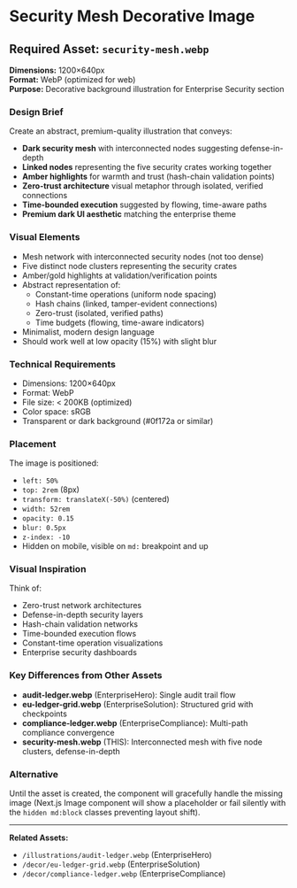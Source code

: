 # Security Mesh Decorative Image

## Required Asset: `security-mesh.webp`

**Dimensions:** 1200×640px  
**Format:** WebP (optimized for web)  
**Purpose:** Decorative background illustration for Enterprise Security section

### Design Brief

Create an abstract, premium-quality illustration that conveys:

- **Dark security mesh** with interconnected nodes suggesting defense-in-depth
- **Linked nodes** representing the five security crates working together
- **Amber highlights** for warmth and trust (hash-chain validation points)
- **Zero-trust architecture** visual metaphor through isolated, verified connections
- **Time-bounded execution** suggested by flowing, time-aware paths
- **Premium dark UI aesthetic** matching the enterprise theme

### Visual Elements

- Mesh network with interconnected security nodes (not too dense)
- Five distinct node clusters representing the security crates
- Amber/gold highlights at validation/verification points
- Abstract representation of:
  - Constant-time operations (uniform node spacing)
  - Hash chains (linked, tamper-evident connections)
  - Zero-trust (isolated, verified paths)
  - Time budgets (flowing, time-aware indicators)
- Minimalist, modern design language
- Should work well at low opacity (15%) with slight blur

### Technical Requirements

- Dimensions: 1200×640px
- Format: WebP
- File size: < 200KB (optimized)
- Color space: sRGB
- Transparent or dark background (#0f172a or similar)

### Placement

The image is positioned:
- `left: 50%`
- `top: 2rem` (8px)
- `transform: translateX(-50%)` (centered)
- `width: 52rem`
- `opacity: 0.15`
- `blur: 0.5px`
- `z-index: -10`
- Hidden on mobile, visible on `md:` breakpoint and up

### Visual Inspiration

Think of:
- Zero-trust network architectures
- Defense-in-depth security layers
- Hash-chain validation networks
- Time-bounded execution flows
- Constant-time operation visualizations
- Enterprise security dashboards

### Key Differences from Other Assets

- **audit-ledger.webp** (EnterpriseHero): Single audit trail flow
- **eu-ledger-grid.webp** (EnterpriseSolution): Structured grid with checkpoints
- **compliance-ledger.webp** (EnterpriseCompliance): Multi-path compliance convergence
- **security-mesh.webp** (THIS): Interconnected mesh with five node clusters, defense-in-depth

### Alternative

Until the asset is created, the component will gracefully handle the missing image (Next.js Image component will show a placeholder or fail silently with the `hidden md:block` classes preventing layout shift).

---

**Related Assets:**
- `/illustrations/audit-ledger.webp` (EnterpriseHero)
- `/decor/eu-ledger-grid.webp` (EnterpriseSolution)
- `/decor/compliance-ledger.webp` (EnterpriseCompliance)
